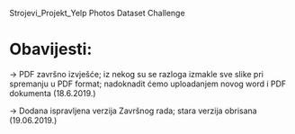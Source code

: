 Strojevi_Projekt_Yelp Photos Dataset Challenge

# Obavijesti:

-> PDF završno izvješće; iz nekog su se razloga izmakle sve slike pri spremanju u PDF format; nadoknadit ćemo uploadanjem novog word i PDF dokumenta (18.6.2019.)

-> Dodana ispravljena verzija Završnog rada; stara verzija obrisana (19.06.2019.)
